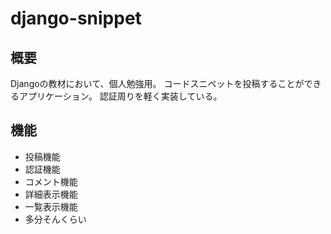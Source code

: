 # django-snippet


## 概要
Djangoの教材において、個人勉強用。
コードスニペットを投稿することができるアプリケーション。
認証周りを軽く実装している。


## 機能
- 投稿機能
- 認証機能
- コメント機能
- 詳細表示機能
- 一覧表示機能
- 多分そんくらい
